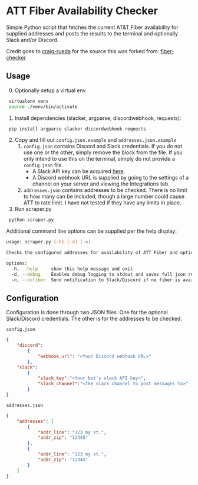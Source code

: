 # ATT Fiber Availability Checker

Simple Python script that fetches the current AT&T Fiber availability for supplied addresses and posts the results to the terminal and optionally Slack and/or Discord.

Credit goes to [craig-rueda](https://github.com/craig-rueda) for the source this was forked from: [fiber-checker](https://github.com/craig-rueda/fiber-checker)

## Usage

0. Optionally setup a virtual env

```Bash
 virtualenv venv
 source ./venv/bin/activate
```

1. Install dependencies (slacker, argparse, discordwebhook, requests):

```Bash
 pip install argparse slacker discordwebhook requests
```

2. Copy and fill out `config.json.example` and `addresses.json.example`
   1. `config.json` contains Discord and Slack credentials. If you do not use one or the other, simply remove the block from the file. If you only intend to use this on the terminal, simply do not provide a `config.json` file.
      * A Slack API key can be acquired [here](https://api.slack.com/bot-users).
      * A Discord webhook URL is supplied by going to the settings of a channel on your server and viewing the Integrations tab.
   2. `addresses.json` contains addresses to be checked. There is no limit to how many can be included, though a large number could cause ATT to rate limit. I have not tested if they have any limits in place.
3. Run scraper.py

```Bash
 python scraper.py
```

 Additional command line options can be supplied per the help display:

```Bash
usage: scraper.py [-h] [-d] [-n]

Checks the configured addresses for availability of ATT Fiber and optionally posts the results to Slack and/or Discord

options:
  -h, --help     show this help message and exit
  -d, --debug    Enables debug logging to stdout and saves full json response file.
  -n, --nofiber  Send notification to Slack/Discord if no fiber is available.
```

## Configuration

 Configuration is done through two JSON files. One for the optional Slack/Discord credentials. The other is for the addresses to be checked.

`config.json`

```json
{
    "discord":
        {
            "webhook_url": "<Your Discord webhook URL>"
        },
    "slack":
        {
            "slack_key":"<Your bot's slack API key>",
            "slack_channel":"<The slack channel to post messages to>"
        }
}
```

`addresses.json`

```json
{
    "addresses": [
        {
            "addr_line": "123 my st.",
            "addr_zip": "12345"
        },
        {
            "addr_line": "123 my st.",
            "addr_zip": "12345"
        }
    ]
}
```
